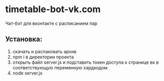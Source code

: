 # timetable-bot-vk.com
Чат-бот для вконтакте с расписанием пар

## Установка:

1. скачать и распаковать архив
2. npm i в директории проекта
3. открыть файл server.js и подставить токен доступа к странице вк в соответствующую переменную хардкодом
4. node server.js
